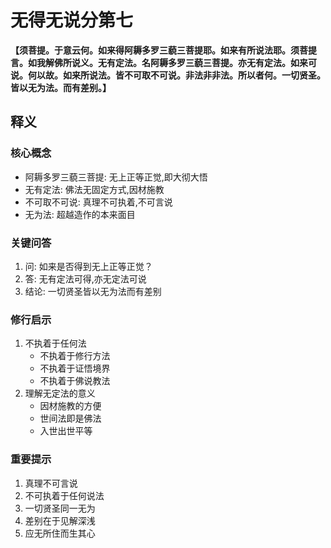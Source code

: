 # 无得无说分第七

**【须菩提。于意云何。如来得阿耨多罗三藐三菩提耶。如来有所说法耶。须菩提言。如我解佛所说义。无有定法。名阿耨多罗三藐三菩提。亦无有定法。如来可说。何以故。如来所说法。皆不可取不可说。非法非非法。所以者何。一切贤圣。皆以无为法。而有差别。】**

## 释义

### 核心概念
- 阿耨多罗三藐三菩提: 无上正等正觉,即大彻大悟
- 无有定法: 佛法无固定方式,因材施教
- 不可取不可说: 真理不可执着,不可言说
- 无为法: 超越造作的本来面目

### 关键问答
1. 问: 如来是否得到无上正等正觉？
2. 答: 无有定法可得,亦无定法可说
3. 结论: 一切贤圣皆以无为法而有差别

### 修行启示
1. 不执着于任何法
   - 不执着于修行方法
   - 不执着于证悟境界
   - 不执着于佛说教法
2. 理解无定法的意义
   - 因材施教的方便
   - 世间法即是佛法
   - 入世出世平等

### 重要提示
1. 真理不可言说
2. 不可执着于任何说法
3. 一切贤圣同一无为
4. 差别在于见解深浅
5. 应无所住而生其心
